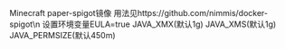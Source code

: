 Minecraft paper-spigot镜像
用法见https://github.com/nimmis/docker-spigot\n
设置环境变量EULA=true JAVA_XMX(默认1g) JAVA_XMS(默认1g) JAVA_PERMSIZE(默认450m)
